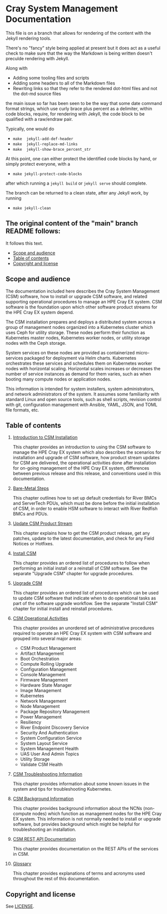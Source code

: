 # Cray System Management Documentation

This file is on a branch that allows for rendering of the content
with the Jekyll rendering tools.

There's no "fancy" style being applied at present but it does act
as a useful check to make sure that the way the Markdown is being
written doesn't preculde rendering with Jekyll.

Along with

* Adding some tooling files and scripts
* Adding some headers to all of the Markdown files
* Rewriting links so that they refer to the rendered dot-html
  files and not the dot-md source files

the main issue so far has been seen to be the way that some date
command format strings, which use curly brace plus percent as a
delimiter, within code blocks, require, for rendering with Jekyll,
the code block to be qualified with a raw/endraw pair.

Typically, one would do

* `make  jekyll-add-def-header`
* `make  jekyll-replace-md-links`
* `make  jekyll-show-brace_percent_str`

At this point, one can either protect the identified code blocks
by hand, or simply protect everyone, with a 

* `make jekyll-protect-code-blocks`

after which running a `jekyll build` or `jekyll serve` should
complete.

The branch can be returned to a clean state, after any Jekyll
work, by running

* `make jekyll-clean`

## The original content of the "main" branch README follows:

It follows this text.

* [Scope and audience](#scope-and-audience)
* [Table of contents](#table-of-contents)
* [Copyright and license](#copyright-and-license)

## Scope and audience

The documentation included here describes the Cray System Management (CSM) software, how to install
or upgrade CSM software, and related supporting operational procedures to manage an HPE Cray EX system.
CSM software is the foundation upon which other software product streams for the HPE Cray EX system depend.

The CSM installation prepares and deploys a distributed system across a group of management
nodes organized into a Kubernetes cluster which uses Ceph for utility storage. These nodes
perform their function as Kubernetes master nodes, Kubernetes worker nodes, or utility storage
nodes with the Ceph storage.

System services on these nodes are provided as containerized micro-services packaged for deployment
via Helm charts. Kubernetes orchestrates these services and schedules them on Kubernetes worker
nodes with horizontal scaling. Horizontal scales increases or decreases the number of service instances as
demand for them varies, such as when booting many compute nodes or application nodes.

This information is intended for system installers, system administrators, and network administrators
of the system. It assumes some familiarity with standard Linux and open source tools, such as shell
scripts, revision control with git, configuration management with Ansible, YAML, JSON, and TOML file formats, etc.

## Table of contents

1. [Introduction to CSM Installation](introduction/README.md)

   This chapter provides an introduction to using the CSM software to manage the HPE Cray EX system which
   also describes the scenarios for installation and upgrade of CSM software, how product stream updates
   for CSM are delivered, the operational activities done after installation for on-going management
   of the HPE Cray EX system, differences between previous release and this release, and conventions
   used in this documentation.

1. [Bare-Metal Steps](operations/bare_metal/Bare-Metal.md)

   This chapter outlines how to set up default credentials for River BMCs and
   ServerTech PDUs, which must be done before the initial installation of
   CSM, in order to enable HSM software to interact with River Redfish BMCs
   and PDUs.

1. [Update CSM Product Stream](update_product_stream/README.md)

   This chapter explains how to get the CSM product release, get any patches, update to the latest
   documentation, and check for any Field Notices or Hotfixes.

1. [Install CSM](install/README.md)

   This chapter provides an ordered list of procedures to follow when performing an initial install
   or a reinstall of CSM software. See the separate "Upgrade CSM" chapter for upgrade procedures.

1. [Upgrade CSM](upgrade/README.md)

   This chapter provides an ordered list of procedures which can be used to update CSM software that
   indicate when to do operational tasks as part of the software upgrade workflow. See the separate
   "Install CSM" chapter for initial install and reinstall procedures.

1. [CSM Operational Activities](operations/README.md)

   This chapter provides an unordered set of administrative procedures required to operate an HPE Cray EX system with CSM software and grouped into several major areas:
   * CSM Product Management
   * Artifact Management
   * Boot Orchestration
   * Compute Rolling Upgrade
   * Configuration Management
   * Console Management
   * Firmware Management
   * Hardware State Manager
   * Image Management
   * Kubernetes
   * Network Management
   * Node Management
   * Package Repository Management
   * Power Management
   * Resiliency
   * River Endpoint Discovery Service
   * Security And Authentication
   * System Configuration Service
   * System Layout Service
   * System Management Health
   * UAS User And Admin Topics
   * Utility Storage
   * Validate CSM Health

1. [CSM Troubleshooting Information](troubleshooting/README.md)

   This chapter provides information about some known issues in the system and tips for troubleshooting Kubernetes.

1. [CSM Background Information](background/README.md)

   This chapter provides background information about the NCNs (non-compute nodes) which function as
   management nodes for the HPE Cray EX system. This information is not normally needed to install
   or upgrade software, but provides background which might be helpful for troubleshooting an installation.

1. [CSM REST API Documentation](api/README.md)

    This chapter provides documentation on the REST APIs of the services in CSM.

1. [Glossary](glossary.md)

   This chapter provides explanations of terms and acronyms used throughout the rest of this documentation.

## Copyright and license

See [LICENSE](LICENSE).
